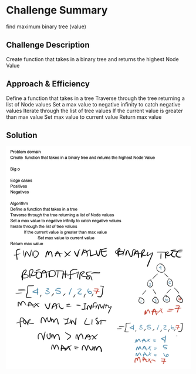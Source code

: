 # Challenge Summary
find maximum binary tree (value)

## Challenge Description
Create  function that takes in a binary tree and returns the highest Node Value

## Approach & Efficiency
Define a function that takes in a tree
Traverse through the tree returning a list of Node values
Set a max value to negative infinity to catch negative values
Iterate through the list of tree values
	If the current value is greater than max value
		Set max value to current value
Return max value

## Solution
![ maximum binary tree whiteboard image](/assets/find_maximum_binary_tree.png)

